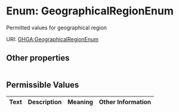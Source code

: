 
# Enum: GeographicalRegionEnum


Permitted values for geographical region

URI: [GHGA:GeographicalRegionEnum](https://w3id.org/GHGA/GeographicalRegionEnum)


## Other properties

|  |  |  |
| --- | --- | --- |

## Permissible Values

| Text | Description | Meaning | Other Information |
| :--- | :---: | :---: | ---: |

